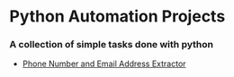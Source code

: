 # Python Automation Projects 

### A collection of simple tasks done with python 
- [Phone Number and Email Address Extractor]()
